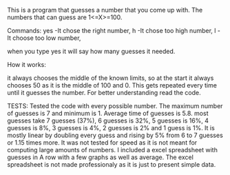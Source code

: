 This is a program that guesses a number that you come up with.
The numbers that can guess are 1<=X>=100.

Commands:
yes -It chose the right number,
h -It chose too high number,
l - It choose too low number,

when you type yes it will say how many guesses it needed.

How it works:

it always chooses the middle of the known limits, so at the start it always chooses 50 as it is the middle of 100 and 0.
This gets repeated every time until it guesses the number. For better understanding read the code.

TESTS:
Tested the code with every possible number. The maximum number of guesses is 7 and minimum is 1. Average time of guesses is 5.8. most guesses take 7 guesses (37%), 6 guesses is 32%, 5 guesses is 16%, 4 guesses is 8%, 3 guesses is 4%, 2 guesses is 2% and 1 guess is 1%.
It is mostly linear by doubling every guess and rising by 5% from 6 to 7 guesses or 1.15 times more. It was not tested for speed as it is not meant for computing large amounts of numbers.
I included a excel spreadsheet with guesses in A row with a few graphs as well as average. The excel spreadsheet is not made professionaly as it is just to present simple data.